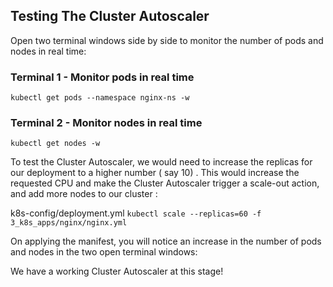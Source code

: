 ## Testing The Cluster Autoscaler

Open
two
terminal
windows
side
by
side
to
monitor
the
number
of
pods
and
nodes
in
real
time:

### Terminal 1 - Monitor pods in real time

```kubectl get pods --namespace nginx-ns -w```

### Terminal 2 - Monitor nodes in real time

```kubectl get nodes -w```

To
test
the
Cluster
Autoscaler,
we
would
need
to
increase
the
replicas
for
our
deployment
to
a
higher
number (
say
10)
.
This
would
increase
the
requested
CPU
and
make
the
Cluster
Autoscaler
trigger
a
scale-out
action,
and
add
more
nodes
to
our
cluster :

k8s-config/deployment.yml
```kubectl scale --replicas=60 -f 3_k8s_apps/nginx/nginx.yml```

On
applying
the
manifest,
you
will
notice
an
increase
in
the
number
of
pods
and
nodes
in
the
two
open
terminal
windows:

We
have
a
working
Cluster
Autoscaler
at
this
stage!
